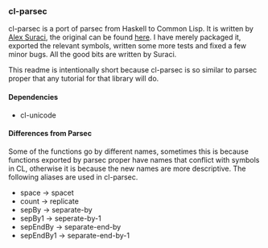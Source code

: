 ### cl-parsec
cl-parsec is a port of parsec from Haskell to Common Lisp.  It is written by [Alex Suraci](https://github.com/vito), the original can be found [here](http://darcsden.com/alex/cl-parsec).  I have merely packaged it, exported the relevant symbols, written some more tests and fixed a few minor bugs.  All the good bits are written by Suraci.

This readme is intentionally short because cl-parsec is so similar to parsec proper that any tutorial for that library will do.

#### Dependencies
* cl-unicode

#### Differences from Parsec
Some of the functions go by different names, sometimes this is because functions exported by parsec proper have names that conflict with symbols in CL, otherwise it is because the new names are more descriptive.  The following aliases are used in cl-parsec.
* space     -> spacet
* count     -> replicate
* sepBy     ->  separate-by
* sepBy1    -> seperate-by-1
* sepEndBy  -> separate-end-by
* sepEndBy1 -> separate-end-by-1
